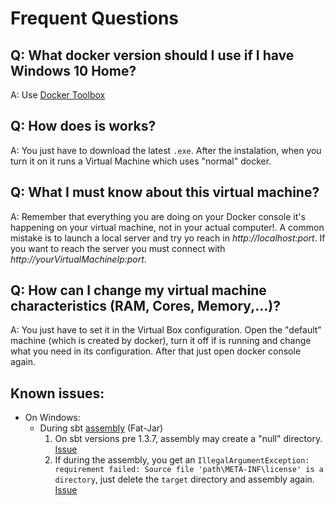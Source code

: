 # Frequent Questions

## Q: What docker version should I use if I have Windows 10 Home?
A: Use [Docker Toolbox](https://docs.docker.com/toolbox/toolbox_install_windows/)

## Q: How does is works?
A: You just have to download the latest `.exe`. After the instalation, when you turn it on it runs a Virtual Machine which uses "normal" docker.

## Q: What I must know about this virtual machine?
A: Remember that everything you are doing on your Docker console it's happening on your virtual machine, not in your actual computer!. A common mistake is to launch a local server and try yo reach in *http://localhost:port*. If you want to reach the server you must connect with *http://yourVirtualMachineIp:port*.

## Q: How can I change my virtual machine characteristics (RAM, Cores, Memory,...)?
A: You just have to set it in the Virtual Box configuration. Open the "default" machine (which is created by docker), turn it off if is running and change what you need in its configuration. After that just open docker console again. 

## Known issues:
* On Windows:
  * During sbt [assembly](https://github.com/sbt/sbt-assembly) (Fat-Jar)
    1. On sbt versions pre 1.3.7, assembly may create a "null" directory. [Issue](https://github.com/sbt/sbt/issues/5206)
    2. If during the assembly, you get an `IllegalArgumentException: requirement failed: Source file 'path\META-INF\license' is a directory`, just delete the `target` directory and assembly again. [Issue](https://github.com/sbt/sbt-assembly/issues/390)
